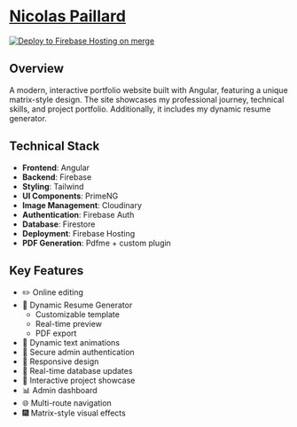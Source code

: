 # [Nicolas Paillard](https://nicolaspaillard.fr)

[![Deploy to Firebase Hosting on merge](https://github.com/nicolaspaillard/nicolaspaillard.github.io/actions/workflows/firebase-hosting-merge.yml/badge.svg)](https://github.com/nicolaspaillard/nicolaspaillard.github.io/actions/workflows/firebase-hosting-merge.yml)

## Overview

A modern, interactive portfolio website built with Angular, featuring a unique matrix-style design. The site showcases my professional journey, technical skills, and project portfolio. Additionally, it includes my dynamic resume generator.

## Technical Stack

- **Frontend**: Angular
- **Backend**: Firebase
- **Styling**: Tailwind
- **UI Components**: PrimeNG
- **Image Management**: Cloudinary
- **Authentication**: Firebase Auth
- **Database**: Firestore
- **Deployment**: Firebase Hosting
- **PDF Generation**: Pdfme + custom plugin

## Key Features

- ✏️ Online editing
- 📄 Dynamic Resume Generator
  - Customizable template
  - Real-time preview
  - PDF export
- 🎨 Dynamic text animations
- 🔐 Secure admin authentication
- 📱 Responsive design
- 🔄 Real-time database updates
- 🎯 Interactive project showcase
- 📊 Admin dashboard
- 🌐 Multi-route navigation
- 🎆 Matrix-style visual effects

